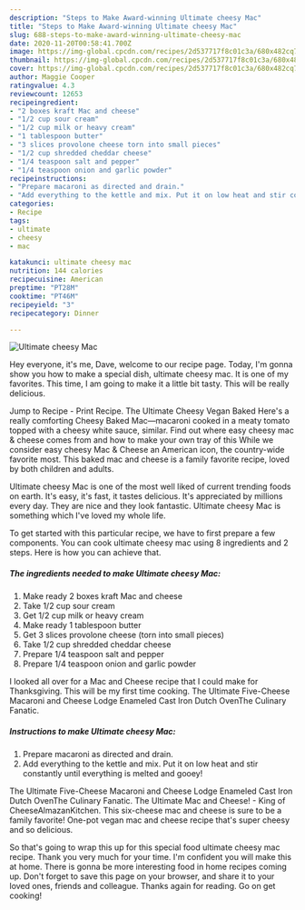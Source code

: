 ```yaml
---
description: "Steps to Make Award-winning Ultimate cheesy Mac"
title: "Steps to Make Award-winning Ultimate cheesy Mac"
slug: 688-steps-to-make-award-winning-ultimate-cheesy-mac
date: 2020-11-20T00:58:41.700Z
image: https://img-global.cpcdn.com/recipes/2d537717f8c01c3a/680x482cq70/ultimate-cheesy-mac-recipe-main-photo.jpg
thumbnail: https://img-global.cpcdn.com/recipes/2d537717f8c01c3a/680x482cq70/ultimate-cheesy-mac-recipe-main-photo.jpg
cover: https://img-global.cpcdn.com/recipes/2d537717f8c01c3a/680x482cq70/ultimate-cheesy-mac-recipe-main-photo.jpg
author: Maggie Cooper
ratingvalue: 4.3
reviewcount: 12653
recipeingredient:
- "2 boxes kraft Mac and cheese"
- "1/2 cup sour cream"
- "1/2 cup milk or heavy cream"
- "1 tablespoon butter"
- "3 slices provolone cheese torn into small pieces"
- "1/2 cup shredded cheddar cheese"
- "1/4 teaspoon salt and pepper"
- "1/4 teaspoon onion and garlic powder"
recipeinstructions:
- "Prepare macaroni as directed and drain."
- "Add everything to the kettle and mix. Put it on low heat and stir constantly until everything is melted and gooey!"
categories:
- Recipe
tags:
- ultimate
- cheesy
- mac

katakunci: ultimate cheesy mac 
nutrition: 144 calories
recipecuisine: American
preptime: "PT28M"
cooktime: "PT46M"
recipeyield: "3"
recipecategory: Dinner

---
```



![Ultimate cheesy Mac](https://img-global.cpcdn.com/recipes/2d537717f8c01c3a/680x482cq70/ultimate-cheesy-mac-recipe-main-photo.jpg)

Hey everyone, it's me, Dave, welcome to our recipe page. Today, I'm gonna show you how to make a special dish, ultimate cheesy mac. It is one of my favorites. This time, I am going to make it a little bit tasty. This will be really delicious.

Jump to Recipe - Print Recipe. The Ultimate Cheesy Vegan Baked Here&#39;s a really comforting Cheesy Baked Mac—macaroni cooked in a meaty tomato topped with a cheesy white sauce, similar. Find out where easy cheesy mac &amp; cheese comes from and how to make your own tray of this While we consider easy cheesy Mac &amp; Cheese an American icon, the country-wide favorite most. This baked mac and cheese is a family favorite recipe, loved by both children and adults.

Ultimate cheesy Mac is one of the most well liked of current trending foods on earth. It's easy, it's fast, it tastes delicious. It's appreciated by millions every day. They are nice and they look fantastic. Ultimate cheesy Mac is something which I've loved my whole life.


To get started with this particular recipe, we have to first prepare a few components. You can cook ultimate cheesy mac using 8 ingredients and 2 steps. Here is how you can achieve that.

<!--inarticleads1-->

##### The ingredients needed to make Ultimate cheesy Mac:

1. Make ready 2 boxes kraft Mac and cheese
1. Take 1/2 cup sour cream
1. Get 1/2 cup milk or heavy cream
1. Make ready 1 tablespoon butter
1. Get 3 slices provolone cheese (torn into small pieces)
1. Take 1/2 cup shredded cheddar cheese
1. Prepare 1/4 teaspoon salt and pepper
1. Prepare 1/4 teaspoon onion and garlic powder


I looked all over for a Mac and Cheese recipe that I could make for Thanksgiving. This will be my first time cooking. The Ultimate Five-Cheese Macaroni and Cheese Lodge Enameled Cast Iron Dutch OvenThe Culinary Fanatic. 

<!--inarticleads2-->

##### Instructions to make Ultimate cheesy Mac:

1. Prepare macaroni as directed and drain.
1. Add everything to the kettle and mix. Put it on low heat and stir constantly until everything is melted and gooey!


The Ultimate Five-Cheese Macaroni and Cheese Lodge Enameled Cast Iron Dutch OvenThe Culinary Fanatic. The Ultimate Mac and Cheese! - King of CheeseAlmazanKitchen. This six-cheese mac and cheese is sure to be a family favorite! One-pot vegan mac and cheese recipe that&#39;s super cheesy and so delicious. 

So that's going to wrap this up for this special food ultimate cheesy mac recipe. Thank you very much for your time. I'm confident you will make this at home. There is gonna be more interesting food in home recipes coming up. Don't forget to save this page on your browser, and share it to your loved ones, friends and colleague. Thanks again for reading. Go on get cooking!
